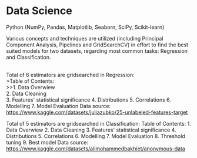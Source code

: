# Data Science
Python (NumPy, Pandas, Matplotlib, Seaborn, SciPy, Scikit-learn) 

Various concepts and techniques are utilized (including Principal Component Analysis, Pipelines and GridSearchCV) in effort to find the best suited models for two datasets, regarding most common tasks: Regression and Classification.<br>

<br>Total of 6 estimators are gridsearched in Regression:
  <br>>Table of Contents:
    <br>>>1. Data Overwiew
    <br>2. Data Cleaning
    <br>3. Features' statistical significance
    4. Distributions
    5. Correlations
    6. Modelling
    7. Model Evaluation
  Data source: https://www.kaggle.com/datasets/juliazubko/25-unlabeled-features-target
  
 Total of 5 estimators are gridsearched in Classification: 
  Table of Contents:
    1. Data Overwiew
    2. Data Cleaning
    3. Features' statistical significance
    4. Distributions
    5. Correlations
    6. Modelling
    7. Model Evaluation
    8. Threshold tuning
    9. Best model
  Data source: https://www.kaggle.com/datasets/alimohammedbakhiet/anonymous-data
